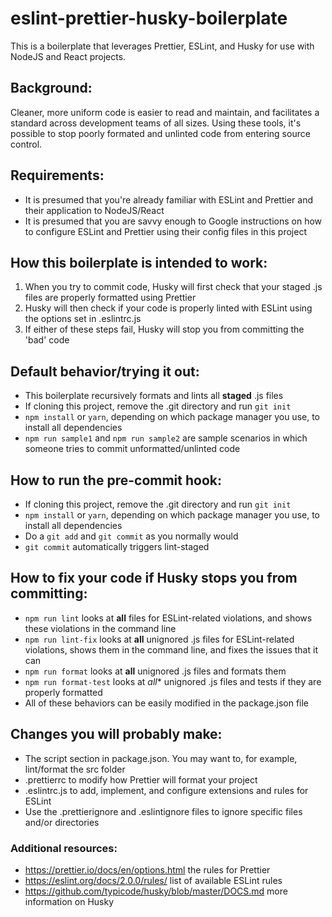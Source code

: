# eslint-prettier-husky-boilerplate
This is a boilerplate that leverages Prettier, ESLint, and Husky for use with NodeJS and React projects.

## Background:
Cleaner, more uniform code is easier to read and maintain, and facilitates a standard across development teams of all sizes. Using these tools, it's possible to stop poorly formated and unlinted code from entering source control.

## Requirements:
- It is presumed that you're already familiar with ESLint and Prettier and their application to NodeJS/React
- It is presumed that you are savvy enough to Google instructions on how to configure ESLint and Prettier using their config files in this project

## How this boilerplate is intended to work:
1. When you try to commit code, Husky will first check that your staged .js files are properly formatted using Prettier
2. Husky will then check if your code is properly linted with ESLint using the options set in .eslintrc.js
3. If either of these steps fail, Husky will stop you from committing the 'bad' code

## Default behavior/trying it out:
- This boilerplate recursively formats and lints all **staged** .js files
- If cloning this project, remove the .git directory and run `git init`
- `npm install` or `yarn`, depending on which package manager you use, to install all dependencies
- `npm run sample1` and `npm run sample2` are sample scenarios in which someone tries to commit unformatted/unlinted code

## How to run the pre-commit hook:
- If cloning this project, remove the .git directory and run `git init`
- `npm install` or `yarn`, depending on which package manager you use, to install all dependencies
- Do a `git add` and `git commit` as you normally would
- `git commit` automatically triggers lint-staged

## How to fix your code if Husky stops you from committing:
- `npm run lint` looks at **all** files for ESLint-related violations, and shows these violations in the command line
- `npm run lint-fix` looks at **all** unignored .js files for ESLint-related violations, shows them in the command line, and fixes the issues that it can
- `npm run format` looks at **all** unignored .js files and formats them 
- `npm run format-test` looks at *all** unignored .js files and tests if they are properly formatted
- All of these behaviors can be easily modified in the package.json file 

## Changes you will probably make:
- The script section in package.json. You may want to, for example, lint/format the src folder
- .prettierrc to modify how Prettier will format your project
- .eslintrc.js to add, implement, and configure extensions and rules for ESLint
- Use the .prettierignore and .eslintignore files to ignore specific files and/or directories

### Additional resources:
- https://prettier.io/docs/en/options.html the rules for Prettier
- https://eslint.org/docs/2.0.0/rules/ list of available ESLint rules
- https://github.com/typicode/husky/blob/master/DOCS.md more information on Husky